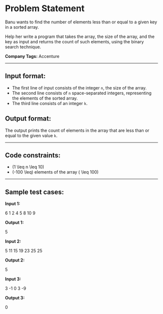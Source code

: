 # Problem Statement

Banu wants to find the number of elements less than or equal to a given key in a sorted array.

Help her write a program that takes the array, the size of the array, and the key as input and returns the count of such elements, using the binary search technique.

**Company Tags:** Accenture

---

## Input format:

- The first line of input consists of the integer `n`, the size of the array.
- The second line consists of `n` space-separated integers, representing the elements of the sorted array.
- The third line consists of an integer `k`.

## Output format:

The output prints the count of elements in the array that are less than or equal to the given value `k`.

---

## Code constraints:

- \(1 \leq n \leq 10\)
- \(-100 \leq\) elements of the array \( \leq 100\)

---

## Sample test cases:

**Input 1:**

6 1 2 4 5 8 10 9



**Output 1:**

5



**Input 2:**

5 11 15 19 23 25 25


**Output 2:**

5



**Input 3:**

3 -1 0 3 -9



**Output 3:**

0